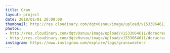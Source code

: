 ```yaml
---
title: Gran
layout: project
date: 2018/01/01 20:00:00
thumbnail: http://res.cloudinary.com/dqtv0snuu/image/upload/v1533064611/doracreadora/gran_full.jpg
photos:
- http://res.cloudinary.com/dqtv0snuu/image/upload/v1533064611/doracreadora/gran_full.jpg
- http://res.cloudinary.com/dqtv0snuu/image/upload/v1533064611/doracreadora/gran_full.jpg
instagram: https://www.instagram.com/explore/tags/gransweater/
---
```

